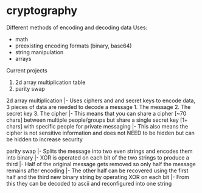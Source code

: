 # cryptography

Different methods of encoding and decoding data
Uses:
  - math
  - preexisting encoding formats (binary, base64)
  - string manipulation
  - arrays

Current projects
1. 2d array multiplication table
2. parity swap 


2d array multiplication
  |- Uses ciphers and and secret keys to encode data, 3 pieces of data are needed to decode a message
      1. The message
      2. The secret key
      3. The cipher
  |- This means that you can share a cipher [~70 chars] between multiple people/groups but share a single secret key [1+ chars] with specific people for private messaging
  |- This also means the cipher is not sensitive information and does not NEED to be hidden but can be hidden to increase security

  parity swap
    |- Splits the message into two even strings and encodes them into binary
    |- XOR is operated on each bit of the two strings to produce a third
    |- Half of the original message gets removed so only half the message remains after encoding
    |- The other half can be recovered using the first half and the third new binary string by operating XOR on each bit
    |- From this they can be decoded to ascii and reconfigured into one string

